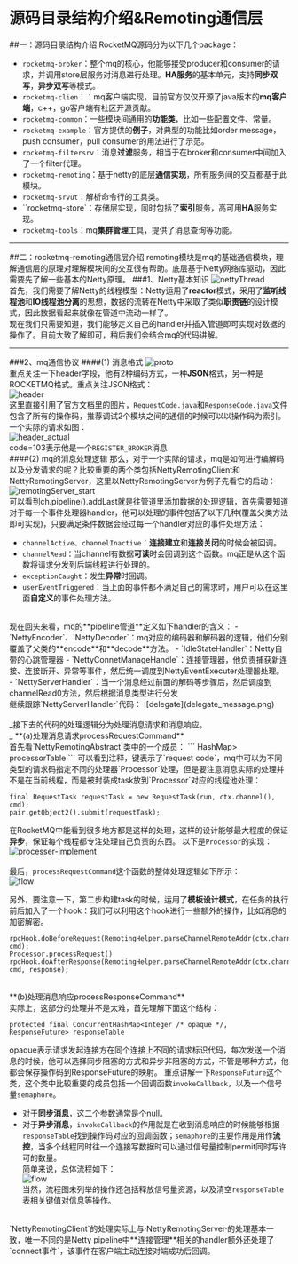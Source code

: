 # 源码目录结构介绍&Remoting通信层

##一：源码目录结构介绍
RocketMQ源码分为以下几个package：

 - `rocketmq-broker`：整个mq的核心，他能够接受producer和consumer的请求，并调用store层服务对消息进行处理。**HA服务**的基本单元，支持**同步双写**，**异步双写**等模式。
 - `rocketmq-clien`：：mq客户端实现，目前官方仅仅开源了java版本的**mq客户端**，c++，go客户端有社区开源贡献。
 - `rocketmq-common`：一些模块间通用的**功能类**，比如一些配置文件、常量。
 - `rocketmq-example`：官方提供的**例子**，对典型的功能比如order message，push consumer，pull consumer的用法进行了示范。
 - `rocketmq-filtersrv`：消息**过滤**服务，相当于在broker和consumer中间加入了一个filter代理。
 - `rocketmq-remoting`：基于netty的底层**通信实现**，所有服务间的交互都基于此模块。
 - `rocketmq-srvut`：解析命令行的工具类。
 - ``rocketmq-store`：存储层实现，同时包括了**索引**服务，高可用**HA**服务实现。
 - `rocketmq-tools`：mq**集群管理**工具，提供了消息查询等功能。


----------
##二：rocketmq-remoting通信层介绍
remoting模块是mq的基础通信模块，理解通信层的原理对理解模块间的交互很有帮助。底层基于Netty网络库驱动，因此需要先了解一些基本的Netty原理。
###1、Netty基本知识
![nettyThread](netty_thread_module.png) <br>
首先，我们需要了解Netty的线程模型：Netty运用了**reactor**模式，采用了**监听线程池**和**IO线程池分离**的思想，数据的流转在Netty中采取了类似**职责链**的设计模式，因此数据看起来就像在管道中流动一样了。<br>
现在我们只需要知道，我们能够定义自己的handler并插入管道即可实现对数据的操作了。目前大致了解即可，稍后我们会结合mq的代码讲解。


----------


###2、mq通信协议
####(1) 消息格式
 ![proto](proto.png) <br>
  重点关注一下header字段，他有2种编码方式，一种**JSON**格式，另一种是ROCKETMQ格式。重点关注JSON格式：
  <br>
![header](protp_header.png) <br>
这里直接引用了官方文档里的图片，`RequestCode.java`和`ResponseCode.java`文件包含了所有的操作码，推荐调试2个模块之间的通信的时候可以以操作码为索引。一个实际的请求如图：
<br>
![header_actual](header.png) <br>
code=103表示他是一个`REGISTER_BROKER`消息
<br>
####(2) mq的消息处理逻辑
那么，对于一个实际的请求，mq是如何进行编解码以及分发请求的呢？比较重要的两个类包括NettyRemotingClient和NettyRemotingServer，这里以NettyRemotingServer为例子先看它的启动：
![remotingServer_start](remotingServer_start.png) <br>
可以看到ch.pipeline().addLast就是往管道里添加数据的处理逻辑，首先需要知道对于每一个事件处理器handler，他可以处理的事件包括了以下几种(覆盖父类方法即可实现)，只要满足条件数据会经过每一个handler对应的事件处理方法：

 - `channelActive`、`channelInactive`：**连接建立**和**连接关闭**的时候会被回调。
 - `channelRead`：当channel有数据**可读**时会回调到这个函数。mq正是从这个函数将请求分发到后端线程进行处理的。
 - `exceptionCaught`：发生**异常**时回调。
 - `userEventTriggered`：当上面的事件都不满足自己的需求时，用户可以在这里面**自定义**的事件处理方法。
<br>
现在回头来看，mq的**pipeline管道**定义如下handler的含义：
 - `NettyEncoder`、`NettyDecoder`：mq对应的编码器和解码器的逻辑，他们分别覆盖了父类的**encode**和**decode**方法。
 -  `IdleStateHandler`：Netty自带的心跳管理器
 - `NettyConnetManageHandle`：连接管理器，他负责捕获新连接、连接断开、异常等事件，然后统一调度到NettyEventExecuter处理器处理。
 - `NettyServerHandler`：当一个消息经过前面的解码等步骤后，然后调度到channelRead0方法，然后根据消息类型进行分发
 <br>
 继续跟踪`NettyServerHandler`代码：
![delegate](delegate_message.png) <br>
 <br>
 _接下去的代码的处理逻辑分为处理消息请求和消息响应。<br>_
**(a)处理消息请求processRequestCommand**<br>
首先看`NettyRemotingAbstract`类中的一个成员：
 ```
HashMap<Integer/* request code */, Pair<NettyRequestProcessor, ExecutorService>> processorTable
 ```
可以看到注释，键表示了`request code`，mq中可以为不同类型的请求码指定不同的处理器`Processor`处理，但是要注意消息实际的处理并不是在当前线程，而是被封装成task放到`Processor`对应的线程池处理：<br>

 ```
final RequestTask requestTask = new RequestTask(run, ctx.channel(), cmd);
pair.getObject2().submit(requestTask);
 ```
 在RocketMQ中能看到很多地方都是这样的处理，这样的设计能够最大程度的保证**异步**，保证每个线程都专注处理自己负责的东西。 以下是`Processor`的实现：<br>
![processer-implement](processer_implement.png) <br>
<br>
最后，`processRequestCommand`这个函数的整体处理逻辑如下所示：<br>
![flow](flow1.png) <br>

 另外，要注意一下，第二步构建task的时候，运用了**模板设计模式**，在任务的执行前后加入了一个hook：我们可以利用这个hook进行一些额外的操作，比如消息的加密解密。

 ```
rpcHook.doBeforeRequest(RemotingHelper.parseChannelRemoteAddr(ctx.channel()), cmd);
Processor.processRequest()
rpcHook.doAfterResponse(RemotingHelper.parseChannelRemoteAddr(ctx.channel()), cmd, response);
```
<br>
**(b)处理消息响应processResponseCommand**<br>
实际上，这部分的处理并不是太难，首先理解下面这个结构：

```
protected final ConcurrentHashMap<Integer /* opaque */, ResponseFuture> responseTable
```
opaque表示请求发起连接方在同个连接上不同的请求标识代码，每次发送一个消息的时候，他可以选择同步阻塞的方式和异步非阻塞的方式，不管是哪种方式，他都会保存操作码到ResponseFuture的映射。
重点讲解一下`ResponseFuture`这个类，这个类中比较重要的成员包括一个回调函数`invokeCallback`，以及一个信号量`semaphore`。

 - 对于**同步消息**，这二个参数通常是个null。
 - 对于**异步消息**，`invokeCallback`的作用就是在收到消息响应的时候能够根据`responseTable`找到操作码对应的回调函数；`semaphore`的主要作用是用作**流控**，当多个线程同时往一个连接写数据时可以通过信号量控制permit同时写许可的数量。<br>
简单来说，总体流程如下：<br>
![flow](flow2.png) <br>
当然，流程图未列举的操作还包括释放信号量资源，以及清空`responseTable`表相关键值对信息等操作。<br>
<br>
`NettyRemotingClient`的处理实际上与·NettyRemotingServer·的处理基本一致，唯一不同的是Netty pipeline中**连接管理**相关的handler额外还处理了`connect事件`，该事件在客户端主动连接对端成功后回调。












